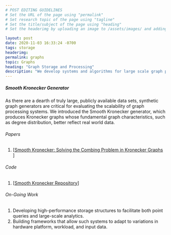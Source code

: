 ```yaml
---
# POST EDITING GUIDELINES
# Set the URL of the page using "permalink"
# Set research topic of the page using "tagline"
# Set the title/subject of the page using "heading"
# Set the headerimg by uploading an image to /assets/images/ and adding the URL to "headerimg"

layout: post
date: 2020-11-03 16:33:24 -0700
tags: storage 
headerimg:
permalink: graphs
topic: Graphs
heading: "Graph Storage and Processing"
description: "We develop systems and algorithms for large scale graph processing and explore novel applications for graph-structured data."
---
```

<!-- Project Overview section -->
<div class="container-fluid bg-gray my-5 py-5">
    <div class="container pt-4">
        <h5>Smooth Kronecker Generator</h5>
        <P>As there are a dearth of truly large, publicly available data sets, synthetic graph generators are critical for evaluating the scalability of graph processing systems. We introduced the Smooth Kronecker generator, which produces Kronecker graphs whose fundamental graph characteristics, such as degree distribution, better reflect real world data.</P>
        <h6>Papers</h6>
            <ol>
                <li> [<a href="https://www.seltzer.com/assets/publications/gradesnda2020-kronecker.pdf">Smooth Kronecker: Solving the Combing Problem in Kronecker Graphs </a>]</li>
            </ol>
        <h6>Code</h6>
            <ol>
                <li>[<a href="https://github.com/dmargo/smooth_kron_gen">Smooth Kronecker Repository</a>]</li>
            </ol>
    </div>
</div>

<div class="container">
    <h6>On-Going Work</h6>
        <ol>
            <li>Developing high-performance storage structures to facilitate both point queries and large-scale analytics.</li>
            <li>Building frameworks that allow such systems to adapt to variations in hardware platform, workload, and input data.</li>
        </ol>
    </div>
